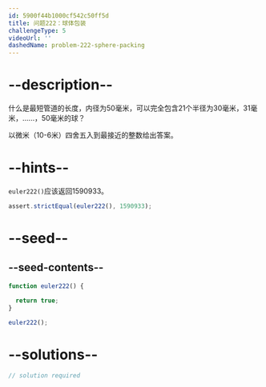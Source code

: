 ```yaml
---
id: 5900f44b1000cf542c50ff5d
title: 问题222：球体包装
challengeType: 5
videoUrl: ''
dashedName: problem-222-sphere-packing
---
```


# --description--

什么是最短管道的长度，内径为50毫米，可以完全包含21个半径为30毫米，31毫米，......，50毫米的球？

以微米（10-6米）四舍五入到最接近的整数给出答案。

# --hints--

`euler222()`应该返回1590933。

```js
assert.strictEqual(euler222(), 1590933);
```

# --seed--

## --seed-contents--

```js
function euler222() {

  return true;
}

euler222();
```

# --solutions--

```js
// solution required
```
